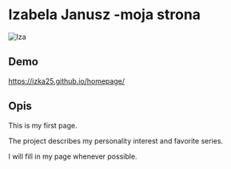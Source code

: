 # Izabela Janusz -moja strona

![Iza](images/izka.jpg)

## Demo

https://izka25.github.io/homepage/

## Opis

This is my first page.

The project describes my personality interest and favorite series.

I will fill in my page whenever possible.
